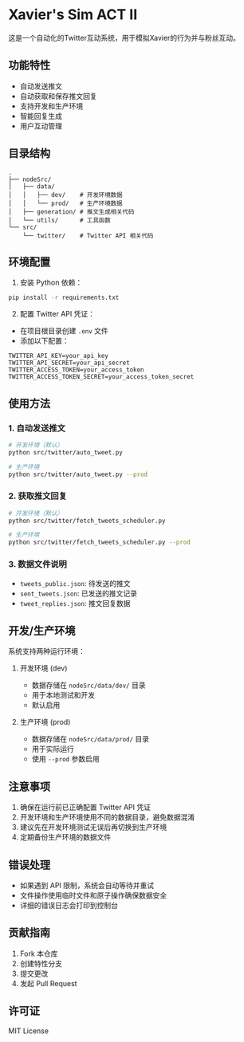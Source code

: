 # Xavier's Sim ACT II

这是一个自动化的Twitter互动系统，用于模拟Xavier的行为并与粉丝互动。

## 功能特性

- 自动发送推文
- 自动获取和保存推文回复
- 支持开发和生产环境
- 智能回复生成
- 用户互动管理

## 目录结构

```
.
├── nodeSrc/
│   ├── data/
│   │   ├── dev/    # 开发环境数据
│   │   └── prod/   # 生产环境数据
│   ├── generation/ # 推文生成相关代码
│   └── utils/      # 工具函数
└── src/
    └── twitter/    # Twitter API 相关代码
```

## 环境配置

1. 安装 Python 依赖：
```bash
pip install -r requirements.txt
```

2. 配置 Twitter API 凭证：
- 在项目根目录创建 `.env` 文件
- 添加以下配置：
```env
TWITTER_API_KEY=your_api_key
TWITTER_API_SECRET=your_api_secret
TWITTER_ACCESS_TOKEN=your_access_token
TWITTER_ACCESS_TOKEN_SECRET=your_access_token_secret
```

## 使用方法

### 1. 自动发送推文

```bash
# 开发环境（默认）
python src/twitter/auto_tweet.py

# 生产环境
python src/twitter/auto_tweet.py --prod
```

### 2. 获取推文回复

```bash
# 开发环境（默认）
python src/twitter/fetch_tweets_scheduler.py

# 生产环境
python src/twitter/fetch_tweets_scheduler.py --prod
```

### 3. 数据文件说明

- `tweets_public.json`: 待发送的推文
- `sent_tweets.json`: 已发送的推文记录
- `tweet_replies.json`: 推文回复数据

## 开发/生产环境

系统支持两种运行环境：

1. 开发环境 (dev)
   - 数据存储在 `nodeSrc/data/dev/` 目录
   - 用于本地测试和开发
   - 默认启用

2. 生产环境 (prod)
   - 数据存储在 `nodeSrc/data/prod/` 目录
   - 用于实际运行
   - 使用 `--prod` 参数启用

## 注意事项

1. 确保在运行前已正确配置 Twitter API 凭证
2. 开发环境和生产环境使用不同的数据目录，避免数据混淆
3. 建议先在开发环境测试无误后再切换到生产环境
4. 定期备份生产环境的数据文件

## 错误处理

- 如果遇到 API 限制，系统会自动等待并重试
- 文件操作使用临时文件和原子操作确保数据安全
- 详细的错误日志会打印到控制台

## 贡献指南

1. Fork 本仓库
2. 创建特性分支
3. 提交更改
4. 发起 Pull Request

## 许可证

MIT License
